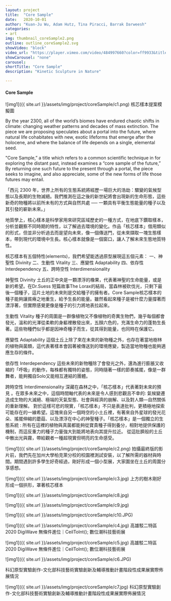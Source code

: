 ```yaml
---
layout: project
title:  "Core Sample"
date:   2020-10-01
author: "Kuan-Ju Wu, Adam Hutz, Tina Piracci, Barrak Darweesh"
categories:
- art
img: thumbnail_coreSample2.png
outline: outline_coreSample2.svg
showVideo: "block"
video_url: "https://player.vimeo.com/video/484997660?color=ff9933&title=0&byline=0&portrait=0"
showCarousel: "none"
carousel:
shortTitle: "Core Sample"
description: "Kinetic Sculpture in Nature"

---
```

#### Core Sample ####


![img1]({{ site.url }}/assets/img/project/coreSample/c1.png)
核芯樣本提案模擬圖

By the year 2300, all of the world’s biomes have endured chaotic shifts in climate: changing weather patterns and decades of mass extinction. The piece we are proposing speculates about a portal into the future, where natural life cohabitates with new, exotic lifeforms that emerge after the holocene, and where the balance of life depends on a single, elemental seed.
 
"Core Sample,” a title which refers to a common scientific technique in for exploring the distant past, instead examines a “core sample of the future,” By returning one such future to the present through a portal, the piece seeks to imagine, and also appreciate, some of the new forms of life those futures may entail.


「西元 2300 年，世界上所有的⽣態系統將經歷⼀場巨⼤的浩劫：驟變的氣候型態以及⻑期的⽣物滅絕。我們推測在這之後的新世紀將會出現新的⽣命形態，這些新奇的物種將以前所未有的⽅式與⾃然共處 ── 一顆具有平衡生態能量的種子以及其引發的嶄新未來。」

地質學上，核心樣本是科學家用來研究區域歷史的一種方式，在地底下鑽取樣本，分析並觀察不同時期的特性，以了解過去環境的變化。作品「核芯樣本」借用類似的形式，但並非分析過去而是望向未來，像一個傳送門，從未來擷取一塊生態樣本，帶到現代的環境中生長。核心樣本就像是一個窗口，讓人了解未來生態地質特性。

核芯樣本有五個特性(elements)，我們希望能透過原型展現這五個元素：
一、神聖性 Divinity
二、生動性 Vitality
三、應變性 Adaptability
四、依存性 Interdependency
五、跨時空性 Interdimensionality

神聖性 Divinity
土丘的正中央是一顆漂浮的橡果，代表著神聖的生命能量，或是新的希望。在Dr.Suess 短篇故事The Lorax的結局，當森林被砍伐光，只剩下最後一個種子，這片土地的未來則是交給種子的擁有者。Core Sample核芯樣本的種子能夠讓貧瘠之地重生，給予生長的能量。雖然看起來種子是被什麼力量撐著而漂浮著，但實際感覺更像是種子的引力將地表拉起來。

生動性 Vitality
種子的周圍是一群像植物又不像植物的奇異生物們，幾乎每個都會發光，溫和的光澤從柔軟的身軀裡散發出來，五顏六色的，充滿生命力的蓬勃生長著。這些物種們似乎都是因神奇種子而生，從其得到能量，也同時在保護它。

應變性 Adaptability
這個土丘上除了來在未來的新物種之外，也存在著當地樹林的植物與菌類，這代表著樣本會因著被傳送到的環境應變，製造當地物種也能夠適應生存的條件。

依存性 Interdependency
這些未來的新物種除了會發光之外，還為進行膨脹又收縮的「呼吸」的動作，每株都有獨特的姿態，同時隨著一樣的節奏搖擺，像是一群舞者，能夠獨自Solo又能相互連結的團體。

跨時空性 Interdimensionality
深藏在森林之中，「核芯樣本」代表著對未來的預見 。在眾多未來之中，這個時間軸代表的未來是令人感到悲觀且不幸的: 氣候變遷造成生物的大滅絕、極端的天氣型態、社會與經濟的崩解、以及對人類—自然關係的重新理解。
對於這樣可悲的現實，「核芯樣本」不只是表達批判，更積極地探索可能存在的一線希望。這塊來自另一個時空的小土丘裡，有著來自外星球的發光花朵、搖擺伸縮的蘑菇、以及漂浮在中心的神聖種子。「核芯樣本」是一個獨立的生態系統 : 所有在這裡的植物與真菌都能夠從寶貴種子得到養分，相對地提供保護的機制，而這反重力的種子力量強大到能將地表向其提升拉近。 從這肚臍般的土丘中散出光與霧，帶給觀者一種超現實但明亮的生命感受。

![img1]({{ site.url }}/assets/img/project/coreSample/c2.png)
拍攝最終版的影片前，我們先在加州大學柏克萊分校的校園裡測試安裝，以了解所需的器材與時間。期間遇到許多學生好奇經過，剛好形成一個小型展，大家圍坐在土丘的周圍分享感想。

![img1]({{ site.url }}/assets/img/project/coreSample/c3.jpg)
上方的樹木剛好形成一個拱形，罩著核芯樣本

![img1]({{ site.url }}/assets/img/project/coreSample/c8.jpg)


![img1]({{ site.url }}/assets/img/project/coreSample/c9.jpg)


![img1]({{ site.url }}/assets/img/project/coreSample/c10.JPG)



![img1]({{ site.url }}/assets/img/project/coreSample/c4.jpg)
高雄駁二特區2020 DigiWave 無條件進位｜CeilToInt(); 數位潮科技藝術展



![img1]({{ site.url }}/assets/img/project/coreSample/c5.jpg)
高雄駁二特區2020 DigiWave 無條件進位｜CeilToInt(); 數位潮科技藝術展


![img1]({{ site.url }}/assets/img/project/coreSample/c6.JPG)

科幻原型實驗創作-文化部科技藝術實驗創新及輔導推動計畫階段性成果展實際佈展情況

![img1]({{ site.url }}/assets/img/project/coreSample/c7.jpg)
科幻原型實驗創作-文化部科技藝術實驗創新及輔導推動計畫階段性成果展實際佈展情況






